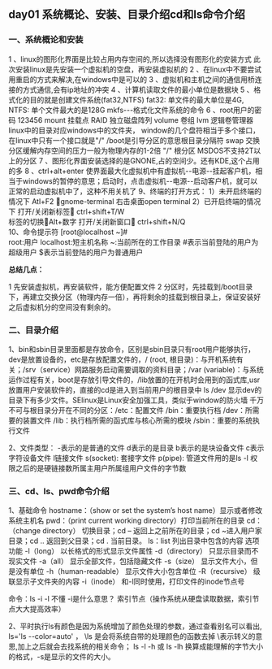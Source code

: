 ## day01 系统概论、安装、目录介绍cd和ls命令介绍

### 一、系统概论和安装

1 、linux的图形化界面是比较占用内存空间的,所以选择没有图形化的安装方式
此次安装linux是先安装一个虚拟机的空盘，再安装虚拟机的
2 、在linux中不要尝试用重启的方式来解决,在windows中是可以的
3 、虚拟机和主机之间的通信用桥连接的方式通信,会有ip地址的冲突
4 、计算机读取文件的最小单位是数据块
5 、格式化的目的就是创建文件系统(fat32,NTFS)
  fat32: 单文件的最大单位是4G,   NTFS:  单个文件最大的是128G
 mkfs---格式化文件系统的命令
6 、root用户的密码  123456   mount 挂载点   RAID 独立磁盘阵列  volume 卷组  lvm 逻辑卷管理器
  linux中的目录对应windows中的文件夹， window的几个盘符相当于多个接口，在linux中只有一个接口就是"/"    /boot是引导分区的意思根目录分隔符
 swap 交换分区缓解内存空间的压力一般为物理内存的1-2倍  "/" 根分区
 MSDOS不支持2T以上的分区
7 、图形化界面安装选择的是GNONE,占的空间少。还有KDE,这个占用的多
8 、ctrl+alt+enter 使界面最大化虚拟机中有虚拟机--电源--挂起客户机，相当于windows的暂停的意思；启动时，点击虚拟机--电源--启动客户机，就可以正常的启动虚拟机中了，这种不用关机了
9、终端的打开方式：
1）未开启终端的情况下
Atl+F2 gnome-terminal 
右击桌面open terminal
2）已开启终端的情况下
打开/关闭新标签 ctrl+shift+T/W     
标签的切换Alt+数字 
打开/关闭新窗口 ctrl+shift+N/Q      
10、命令提示符
[root@localhost ~]#  
root:用户   localhost:短主机名称  ~:当前所在的工作目录
#表示当前登陆的用户为超级用户
$表示当前登陆的用户为普通用户

**总结几点：**

1 先安装虚拟机，再安装软件，能方便配置文件
2 分区时，先挂载到/boot目录下，再建立交换分区（物理内存一倍），再将剩余的挂载到根目录上，保证安装好之后虚拟机分的空间没有剩余的。
### 二、目录介绍
1、bin和sbin目录里面都是存放命令，区别是sbin目录只有root用户能够执行，dev是放置设备的，etc是存放配置文件的，/ (root, 根目录)：与开机系统有关；/srv（service）网路服务启动需要调取的资料目录；/var (variable)：与系统运作过程有关，boot是存放引导文件的，/lib放置的在开机时会用到的函式库,usr 放置用户安装软件的，直接的cd是进入到当前用户的根目录中  ls /dev 显示dev的目录下有多少文件。SElinux是Linux安全加强工具，类似于window的防火墙
千万不可与根目录分开在不同的分区：/etc：配置文件 /bin：重要执行档  /dev：所需要的装置文件  /lib：执行档所需的函式库与核心所需的模块 /sbin：重要的系统执行文件

2、文件类型： -表示的是普通的文件  d表示的是目录  b表示的是块设备文件 c表示字符设备文件  l链接文件  s(socket): 套接字文件  p(pipe): 管道文件用的是ls -l
权限之后的是硬链接数所属主用户所属组用户文件的字节数
### 三、cd、ls、pwd命令介绍
1、基础命令
hostname：（show or set the system’s host name）显示或者修改系统主机名
pwd：（print current working directory）打印当前所在的目录
cd：（change directory） 切换目录；cd – 返回上之前所在的目录；cd ~进入用户家目录；cd .. 返回到父目录；cd . 当前目录。
ls：list 列出目录中包含的内容
选项	功能
-l（long）	以长格式的形式显示文件属性
-d（directory）	只显示目录而不现实文件
-a（all）	显示全部文件，包括隐藏文件
-s（size）	显示文件大小，但是没有单位
-h（human-readable）	显示文件大小包含单位
-R（recursive）	级联显示子文件夹的内容
-i（inode）	和-l同时使用，打印文件的inode节点号

命令：ls -i -l   不懂 -i是什么意思？ 索引节点（操作系统从硬盘读取数据，索引节点大大提高效率）

2、平时执行ls有颜色是因为系统增加了颜色处理的参数，通过查看别名可以看出,
ls='ls --color=auto' ， \ls 是会将系统自带的处理颜色的函数去掉  \表示转义的意思,加上之后就会去找系统的相关命令； ls -l -h 或 ls -lh 换算成能理解的字节大小的格式，-s是显示的文件的大小。

